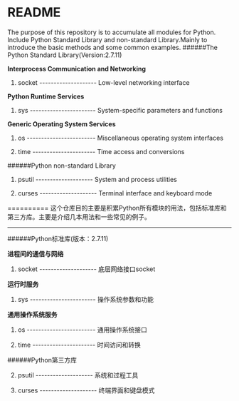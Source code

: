README
==========
The purpose of this repository is to accumulate all modules for Python. Include Python Standard Library and non-standard Library.Mainly to introduce the basic methods and some common examples.
######The Python Standard Library(Version:2.7.11)

**Interprocess Communication and Networking**

1. socket -------------------- Low-level networking interface


**Python Runtime Services**

1. sys ----------------------- System-specific parameters and functions


**Generic Operating System Services**

1. os ------------------------ Miscellaneous operating system interfaces

2. time ---------------------- Time access and conversions

######Python non-standard Library

1. psutil -------------------- System and process utilities

2. curses -------------------- Terminal interface and keyboard mode


==========
这个仓库目的主要是积累Python所有模块的用法，包括标准库和第三方库。主要是介绍几本用法和一些常见的例子。
**********
######Python标准库(版本：2.7.11)

**进程间的通信与网络**

1. socket -------------------- 底层网络接口socket

**运行时服务**

1. sys ----------------------- 操作系统参数和功能

**通用操作系统服务**

1. os ------------------------ 通用操作系统接口

1. time ---------------------- 时间访问和转换

######Python第三方库

2. psutil -------------------- 系统和过程工具

2. curses -------------------- 终端界面和键盘模式


